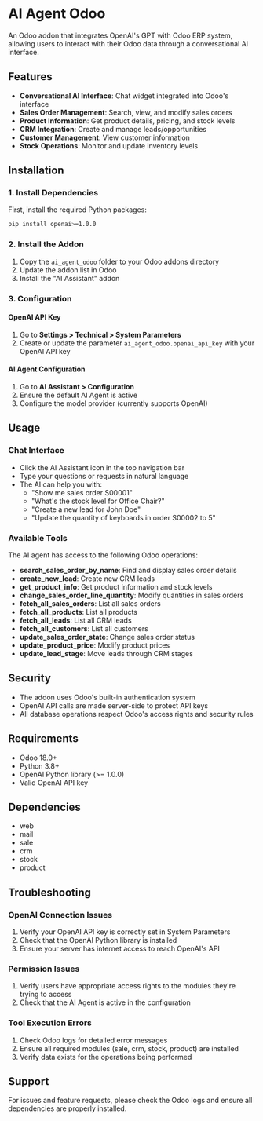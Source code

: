 # AI Agent Odoo

An Odoo addon that integrates OpenAI's GPT with Odoo ERP system, allowing users to interact with their Odoo data through a conversational AI interface.

## Features

- **Conversational AI Interface**: Chat widget integrated into Odoo's interface
- **Sales Order Management**: Search, view, and modify sales orders
- **Product Information**: Get product details, pricing, and stock levels
- **CRM Integration**: Create and manage leads/opportunities
- **Customer Management**: View customer information
- **Stock Operations**: Monitor and update inventory levels

## Installation

### 1. Install Dependencies

First, install the required Python packages:

```bash
pip install openai>=1.0.0
```

### 2. Install the Addon

1. Copy the `ai_agent_odoo` folder to your Odoo addons directory
2. Update the addon list in Odoo
3. Install the "AI Assistant" addon

### 3. Configuration

#### OpenAI API Key

1. Go to **Settings > Technical > System Parameters**
2. Create or update the parameter `ai_agent_odoo.openai_api_key` with your OpenAI API key

#### AI Agent Configuration

1. Go to **AI Assistant > Configuration**
2. Ensure the default AI Agent is active
3. Configure the model provider (currently supports OpenAI)

## Usage

### Chat Interface

- Click the AI Assistant icon in the top navigation bar
- Type your questions or requests in natural language
- The AI can help you with:
  - "Show me sales order S00001"
  - "What's the stock level for Office Chair?"
  - "Create a new lead for John Doe"
  - "Update the quantity of keyboards in order S00002 to 5"

### Available Tools

The AI agent has access to the following Odoo operations:

- **search_sales_order_by_name**: Find and display sales order details
- **create_new_lead**: Create new CRM leads
- **get_product_info**: Get product information and stock levels
- **change_sales_order_line_quantity**: Modify quantities in sales orders
- **fetch_all_sales_orders**: List all sales orders
- **fetch_all_products**: List all products
- **fetch_all_leads**: List all CRM leads
- **fetch_all_customers**: List all customers
- **update_sales_order_state**: Change sales order status
- **update_product_price**: Modify product prices
- **update_lead_stage**: Move leads through CRM stages

## Security

- The addon uses Odoo's built-in authentication system
- OpenAI API calls are made server-side to protect API keys
- All database operations respect Odoo's access rights and security rules

## Requirements

- Odoo 18.0+
- Python 3.8+
- OpenAI Python library (>= 1.0.0)
- Valid OpenAI API key

## Dependencies

- web
- mail  
- sale
- crm
- stock
- product

## Troubleshooting

### OpenAI Connection Issues

1. Verify your OpenAI API key is correctly set in System Parameters
2. Check that the OpenAI Python library is installed
3. Ensure your server has internet access to reach OpenAI's API

### Permission Issues

1. Verify users have appropriate access rights to the modules they're trying to access
2. Check that the AI Agent is active in the configuration

### Tool Execution Errors

1. Check Odoo logs for detailed error messages
2. Ensure all required modules (sale, crm, stock, product) are installed
3. Verify data exists for the operations being performed

## Support

For issues and feature requests, please check the Odoo logs and ensure all dependencies are properly installed.
